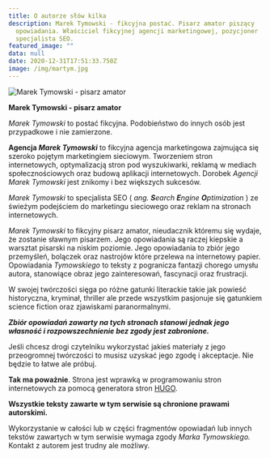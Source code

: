```yaml
---
title: O autorze słów kilka
description: Marek Tymowski - fikcyjna postać. Pisarz amator piszący
  opowiadania. Właściciel fikcyjnej agencji marketingowej, pozycjoner
  specjalista SEO.
featured_image: ""
data: null
date: 2020-12-31T17:51:33.750Z
image: /img/martym.jpg
---
```

![Marek Tymowski - pisarz amator](/img/martym.jpg "Marek Tymowski")

**Marek Tymowski - pisarz amator**

*Marek Tymowski* to postać fikcyjna. Podobieństwo do innych osób jest przypadkowe i nie zamierzone. 

**Agencja *Marek Tymowski*** to fikcyjna agencja marketingowa zajmująca się szeroko pojętym marketingiem sieciowym. Tworzeniem stron internetowych, optymalizacją stron pod wyszukiwarki, reklamą w mediach społecznościowych oraz budową aplikacji internetowych. Dorobek *Agencji Marek Tymowski* jest znikomy i bez większych sukcesów.

*Marek Tymowski* to specjalista SEO ( *ang. **S**earch **E**ngine **O**ptimization* ) ze świeżym podejściem do marketingu sieciowego oraz reklam na stronach internetowych.

*Marek Tymowski* to fikcyjny pisarz amator, nieudacznik któremu się wydaje, że zostanie sławnym pisarzem. Jego opowiadania są raczej kiepskie a warsztat pisarski na niskim poziomie. Jego opowiadania to zbiór jego przemyśleń, bolączek oraz nastrojów które przelewa na internetowy papier. Opowiadania *Tymowskiego* to teksty z pogranicza fantazji chorego umysłu autora, stanowiące obraz jego zainteresowań, fascynacji oraz frustracji. 

W swojej twórczości sięga po różne gatunki literackie takie jak powieść historyczna, kryminał, thriller ale przede wszystkim pasjonuje się gatunkiem science fiction oraz zjawiskami paranormalnymi.

***Zbiór opowiadań zawarty na tych stronach stanowi jednak jego własność i rozpowszechnienie bez zgody jest zabronione.***

Jeśli chcesz drogi czytelniku wykorzystać jakieś materiały z jego przeogromnej twórczości to musisz uzyskać jego zgodę i akceptacje. Nie będzie to łatwe ale próbuj. 

**Tak ma poważnie**. Strona jest wprawką w programowaniu stron internetowych za pomocą generatora stron [HUGO](https://hugo.io). 

**Wszystkie teksty zawarte w tym serwisie są chronione prawami autorskimi.** 

Wykorzystanie w całości lub w części fragmentów opowiadań lub innych tekstów zawartych w tym serwisie wymaga zgody *Marka Tymowskiego.* Kontakt z autorem jest trudny ale możliwy.
